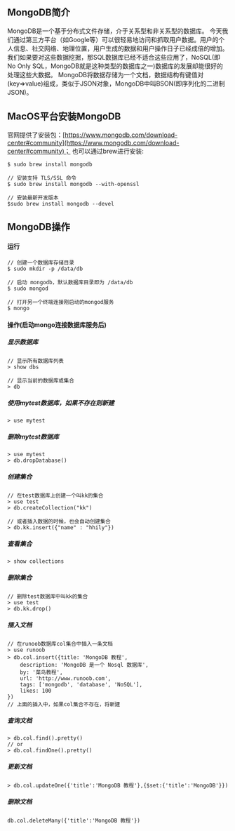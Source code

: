 ## MongoDB简介
MongoDB是一个基于分布式文件存储，介于关系型和非关系型的数据库。
今天我们通过第三方平台（如Google等）可以很轻易地访问和抓取用户数据。用户的个人信息、社交网络、地理位置，用户生成的数据和用户操作日子已经成倍的增加。我们如果要对这些数据挖掘，那SQL数据库已经不适合这些应用了，NoSQL(即No Only SQL，MongoDB就是这种类型的数据库之一)数据库的发展却能很好的处理这些大数据。
MongoDB将数据存储为一个文档，数据结构有键值对(key=>value)组成，类似于JSON对象，MongoDB中叫BSON(即序列化的二进制JSON)。
## MacOS平台安装MongoDB
官网提供了安装包：[https://www.mongodb.com/download-center#community](https://www.mongodb.com/download-center#community)；
也可以通过brew进行安装:
```
$ sudo brew install mongodb

// 安装支持 TLS/SSL 命令
$ sudo brew install mongodb --with-openssl

// 安装最新开发版本
$sudo brew install mongodb --devel
```
## MongoDB操作
#### 运行
```
// 创建一个数据库存储目录
$ sudo mkdir -p /data/db

// 启动 mongodb，默认数据库目录即为 /data/db
$ sudo mongod

// 打开另一个终端连接刚启动的mongod服务
$ mongo
```
#### 操作(启动mongo连接数据库服务后)
##### 显示数据库
```
// 显示所有数据库列表
> show dbs

// 显示当前的数据库或集合
> db
```
##### 使用mytest数据库，如果不存在则新建
`> use mytest`
##### 删除mytest数据库
```
> use mytest
> db.dropDatabase()
```
##### 创建集合
```
// 在test数据库上创建一个叫kk的集合
> use test
> db.createCollection("kk")

// 或者插入数据的时候，也会自动创建集合
> db.kk.insert({"name" : "hhily"})
```
##### 查看集合
`> show collections`
##### 删除集合
```
// 删除test数据库中叫kk的集合
> use test
> db.kk.drop()
```
##### 插入文档
```
// 在runoob数据库col集合中插入一条文档
> use runoob
> db.col.insert({title: 'MongoDB 教程', 
    description: 'MongoDB 是一个 Nosql 数据库',
    by: '菜鸟教程',
    url: 'http://www.runoob.com',
    tags: ['mongodb', 'database', 'NoSQL'],
    likes: 100
})
// 上面的插入中，如果col集合不存在，将新建
```
##### 查询文档
```
> db.col.find().pretty()
// or
> db.col.findOne().pretty()
```
##### 更新文档
`> db.col.updateOne({'title':'MongoDB 教程'},{$set:{'title':'MongoDB'}})`
##### 删除文档
`db.col.deleteMany({'title':'MongoDB 教程'})`
